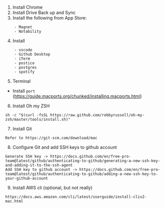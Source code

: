 1. Install Chrome
2. Install Drive Back up and Sync
3. Install the following from App Store:
```
    - Magnet
    - Notability
```
4. Install
```
    - vscode
    - Github Desktop
    - iTerm
    - postico
    - postgres
    - spotify
```

5. Terminal 
 -  Install `port` (https://guide.macports.org/chunked/installing.macports.html)

6. Install Oh my ZSH
```
sh -c "$(curl -fsSL https://raw.github.com/robbyrussell/oh-my-zsh/master/tools/install.sh)"
```

7. Install Git
```
Refer to https://git-scm.com/download/mac
```

8. Configure Git and add SSH keys to github account
```
Generate SSH key -> https://docs.github.com/en/free-pro-team@latest/github/authenticating-to-github/generating-a-new-ssh-key-and-adding-it-to-the-ssh-agent
Add SSH key to github account -> https://docs.github.com/en/free-pro-team@latest/github/authenticating-to-github/adding-a-new-ssh-key-to-your-github-account
```

9. Install AWS cli (optional, but not really)
```
https://docs.aws.amazon.com/cli/latest/userguide/install-cliv2-mac.html
```


 
